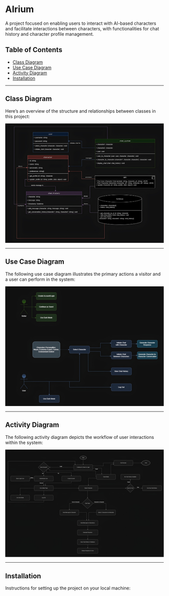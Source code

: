 # AIrium
A project focused on enabling users to interact with AI-based characters and facilitate interactions between characters, with functionalities for chat history and character profile management.

## Table of Contents
- [Class Diagram](#class-diagram)
- [Use Case Diagram](#use-case-diagram)
- [Activity Diagram](#activity-diagram)
- [Installation](#installation)
---

## Class Diagram
Here’s an overview of the structure and relationships between classes in this project:

![Class Diagram](schema/class_diagram.jpg)

---

## Use Case Diagram
The following use case diagram illustrates the primary actions a visitor and a user can perform in the system:

![Use Case Diagram](schema/usecase_diagram.jpg)

---

## Activity Diagram
The following activity diagram depicts the workflow of user interactions within the system:

![Activity Diagram](schema/activity_diagram.jpg)

---

## Installation
Instructions for setting up the project on your local machine: